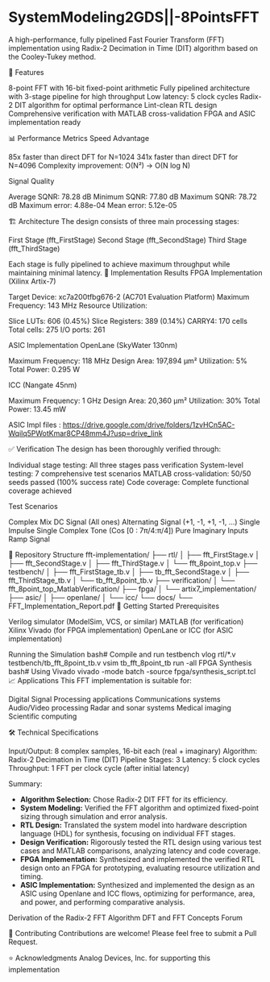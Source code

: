 # SystemModeling2GDS||-8PointsFFT
A high-performance, fully pipelined Fast Fourier Transform (FFT) implementation using Radix-2 Decimation in Time (DIT) algorithm based on the Cooley-Tukey method.

🚀 Features

8-point FFT with 16-bit fixed-point arithmetic
Fully pipelined architecture with 3-stage pipeline for high throughput
Low latency: 5 clock cycles
Radix-2 DIT algorithm for optimal performance
Lint-clean RTL design
Comprehensive verification with MATLAB cross-validation
FPGA and ASIC implementation ready

📊 Performance Metrics
Speed Advantage

85x faster than direct DFT for N=1024
341x faster than direct DFT for N=4096
Complexity improvement: O(N²) → O(N log N)

Signal Quality

Average SQNR: 78.28 dB
Minimum SQNR: 77.80 dB
Maximum SQNR: 78.72 dB
Maximum error: 4.88e-04
Mean error: 5.12e-05

🏗️ Architecture
The design consists of three main processing stages:

First Stage (fft_FirstStage)
Second Stage (fft_SecondStage)
Third Stage (fft_ThirdStage)

Each stage is fully pipelined to achieve maximum throughput while maintaining minimal latency.
🔧 Implementation Results
FPGA Implementation (Xilinx Artix-7)

Target Device: xc7a200tfbg676-2 (AC701 Evaluation Platform)
Maximum Frequency: 143 MHz
Resource Utilization:

Slice LUTs: 606 (0.45%)
Slice Registers: 389 (0.14%)
CARRY4: 170 cells
Total cells: 275
I/O ports: 261



ASIC Implementation
OpenLane (SkyWater 130nm)

Maximum Frequency: 118 MHz
Design Area: 197,894 μm²
Utilization: 5%
Total Power: 0.295 W

ICC (Nangate 45nm)

Maximum Frequency: 1 GHz
Design Area: 20,360 μm²
Utilization: 30%
Total Power: 13.45 mW

ASIC Impl files : https://drive.google.com/drive/folders/1zvHCn5AC-Wqilq5PWotKmar8CP48mm4J?usp=drive_link

✅ Verification
The design has been thoroughly verified through:

Individual stage testing: All three stages pass verification
System-level testing: 7 comprehensive test scenarios
MATLAB cross-validation: 50/50 seeds passed (100% success rate)
Code coverage: Complete functional coverage achieved

Test Scenarios

Complex Mix
DC Signal (All ones)
Alternating Signal (+1, -1, +1, -1, ...)
Single Impulse
Single Complex Tone (Cos [0 : 7π/4:π/4])
Pure Imaginary Inputs
Ramp Signal

📁 Repository Structure
fft-implementation/
├── rtl/
│   ├── fft_FirstStage.v
│   ├── fft_SecondStage.v
│   ├── fft_ThirdStage.v
│   └── fft_8point_top.v
├── testbench/
│   ├── fft_FirstStage_tb.v
│   ├── tb_fft_SecondStage.v
│   ├── fft_ThirdStage_tb.v
│   └── tb_fft_8point_tb.v
├── verification/
│   └── fft_8point_top_MatlabVerification/
├── fpga/
│   └── artix7_implementation/
├── asic/
│   ├── openlane/
│   └── icc/
└── docs/
    └── FFT_Implementation_Report.pdf
🚦 Getting Started
Prerequisites

Verilog simulator (ModelSim, VCS, or similar)
MATLAB (for verification)
Xilinx Vivado (for FPGA implementation)
OpenLane or ICC (for ASIC implementation)

Running the Simulation
bash# Compile and run testbench
vlog rtl/*.v testbench/tb_fft_8point_tb.v
vsim tb_fft_8point_tb
run -all
FPGA Synthesis
bash# Using Vivado
vivado -mode batch -source fpga/synthesis_script.tcl
📈 Applications
This FFT implementation is suitable for:

Digital Signal Processing applications
Communications systems
Audio/Video processing
Radar and sonar systems
Medical imaging
Scientific computing

🛠️ Technical Specifications

Input/Output: 8 complex samples, 16-bit each (real + imaginary)
Algorithm: Radix-2 Decimation in Time (DIT)
Pipeline Stages: 3
Latency: 5 clock cycles
Throughput: 1 FFT per clock cycle (after initial latency)

Summary:
- **Algorithm Selection:** Chose Radix-2 DIT FFT for its efficiency.
- **System Modeling:** Verified the FFT algorithm and optimized fixed-point sizing through simulation and error analysis.
- **RTL Design:** Translated the system model into hardware description language (HDL) for synthesis, focusing on individual FFT stages.
- **Design Verification:** Rigorously tested the RTL design using various test cases and MATLAB comparisons, analyzing latency and code coverage.
- **FPGA Implementation:** Synthesized and implemented the verified RTL design onto an FPGA for prototyping, evaluating resource utilization and timing.
- **ASIC Implementation:** Synthesized and implemented the design as an ASIC using Openlane and ICC flows, optimizing for performance, area, and power, and performing comparative analysis.


Derivation of the Radix-2 FFT Algorithm
DFT and FFT Concepts Forum

🤝 Contributing
Contributions are welcome! Please feel free to submit a Pull Request.

⭐ Acknowledgments
Analog Devices, Inc. for supporting this implementation

